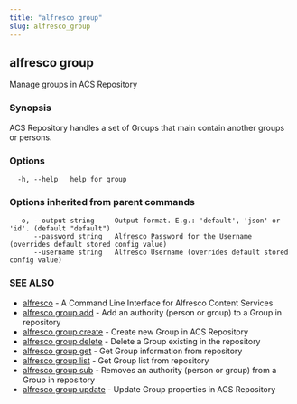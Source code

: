 ```yaml
---
title: "alfresco group"
slug: alfresco_group
---
```

## alfresco group

Manage groups in ACS Repository

### Synopsis

ACS Repository handles a set of Groups that main contain another groups or persons.

### Options

```
  -h, --help   help for group
```

### Options inherited from parent commands

```
  -o, --output string     Output format. E.g.: 'default', 'json' or 'id'. (default "default")
      --password string   Alfresco Password for the Username (overrides default stored config value)
      --username string   Alfresco Username (overrides default stored config value)
```

### SEE ALSO

* [alfresco](../alfresco.md)	 - A Command Line Interface for Alfresco Content Services
* [alfresco group add](alfresco_group_add.md)	 - Add an authority (person or group) to a Group in repository
* [alfresco group create](alfresco_group_create.md)	 - Create new Group in ACS Repository
* [alfresco group delete](alfresco_group_delete.md)	 - Delete a Group existing in the repository
* [alfresco group get](alfresco_group_get.md)	 - Get Group information from repository
* [alfresco group list](alfresco_group_list.md)	 - Get Group list from repository
* [alfresco group sub](alfresco_group_sub.md)	 - Removes an authority (person or group) from a Group in repository
* [alfresco group update](alfresco_group_update.md)	 - Update Group properties in ACS Repository

